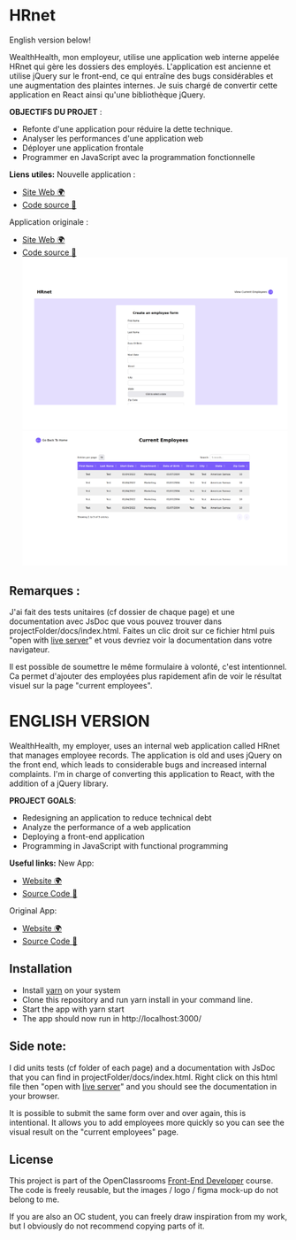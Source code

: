 # HRnet
English version below!


WealthHealth, mon employeur, utilise une application web interne appelée HRnet qui gère les dossiers des employés. L'application est ancienne et utilise jQuery sur le front-end, ce qui entraîne des bugs considérables et une augmentation des plaintes internes.
Je suis chargé de convertir cette application en React ainsi qu'une bibliothèque jQuery.

**OBJECTIFS DU PROJET** :

- Refonte d'une application pour réduire la dette technique.
- Analyser les performances d'une application web
- Déployer une application frontale
- Programmer en JavaScript avec la programmation fonctionnelle

**Liens utiles:**
Nouvelle application :
- [Site Web 🌍](https://benjaminlesne.github.io/BenjaminLesne_14_07122021)
- [Code source 📖](https://github.com/BenjaminLesne/BenjaminLesne_14_07122021)

Application originale :
- [Site Web 🌍](https://benjaminlesne.github.io/P12_Front-end/)
- [Code source 📖](https://github.com/BenjaminLesne/P12_Front-end)
![screenshot page d'accueil](./src/assets/homepage-screenshot.png)
![screenshot page registre des employées](./src/assets/employees-register-screenshot.png)

## Remarques :

J'ai fait des tests unitaires (cf dossier de chaque page) et une documentation avec JsDoc que vous pouvez trouver dans projectFolder/docs/index.html. Faites un clic droit sur ce fichier html puis "open with [live server](https://marketplace.visualstudio.com/items?itemName=ritwickdey.LiveServer)" et vous devriez voir la documentation dans votre navigateur.

Il est possible de soumettre le même formulaire à volonté, c'est intentionnel. Ca permet d'ajouter des employées plus rapidement afin de voir le résultat visuel sur la page "current employees".

# ENGLISH VERSION

WealthHealth, my employer, uses an internal web application called HRnet that manages employee records. The application is old and uses jQuery on the front end, which leads to considerable bugs and increased internal complaints.
I'm in charge of converting this application to React, with the addition of a jQuery library.

**PROJECT GOALS**:

- Redesigning an application to reduce technical debt
- Analyze the performance of a web application
- Deploying a front-end application
- Programming in JavaScript with functional programming

**Useful links:**
New App:
- [Website 🌍](https://benjaminlesne.github.io/BenjaminLesne_14_07122021)
- [Source Code 📖](https://github.com/BenjaminLesne/BenjaminLesne_14_07122021)

Original App:
- [Website 🌍](https://benjaminlesne.github.io/P12_Front-end/)
- [Source Code 📖](https://github.com/BenjaminLesne/P12_Front-end)

## Installation

- Install [yarn](https://yarnpkg.com/getting-started/install) on your system
- Clone this repository and run yarn install in your command line.
- Start the app with yarn start
- The app should now run in http://localhost:3000/

## Side note:

I did units tests (cf folder of each page) and a documentation with JsDoc that you can find in projectFolder/docs/index.html. Right click on this html file then "open with [live server](https://marketplace.visualstudio.com/items?itemName=ritwickdey.LiveServer)" and you should see the documentation in your browser.

It is possible to submit the same form over and over again, this is intentional. It allows you to add employees more quickly so you can see the visual result on the "current employees" page.

## License

This project is part of the OpenClassrooms [Front-End Developer](https://openclassrooms.com/fr/paths/314-developpeur-front-end) course. The code is freely reusable, but the images / logo / figma mock-up do not belong to me.

If you are also an OC student, you can freely draw inspiration from my work, but I obviously do not recommend copying parts of it.
